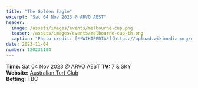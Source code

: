 ```yaml
---
title: "The Golden Eagle"
excerpt: "Sat 04 Nov 2023 @ ARVO AEST"
header:
  image: /assets/images/events/melbourne-cup.png
  teaser: /assets/images/events/melbourne-cup-th.png
  caption: "Photo credit: [**WIKIPEDIA*](https://upload.wikimedia.org/wikipedia/commons/8/85/Phar_Lap.jpg)"
date: 2023-11-04
number: 120231104
---
```


**Time:** Sat 04 Nov 2023 @ ARVO AEST
**TV:** 7 & SKY  
**Website:** [Australian Turf Club](https://www.australianturfclub.com.au/)     
**Betting:** TBC